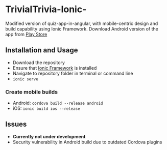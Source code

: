 # TrivialTrivia-Ionic-
Modified version of quiz-app-in-angular, with mobile-centric design and build capability using Ionic Framework. Download Android version of the app from [Play Store](https://play.google.com/store/apps/details?id=com.ionicframework.myapp291672)

## Installation and Usage
- Download the repository
- Ensure that [Ionic Framework](https://ionicframework.com/getting-started) is installed
- Navigate to repository folder in terminal or command line
- `ionic serve`
### Create mobile builds
- Android: `cordova build --release android`
- iOS: `ionic build ios --release`

## Issues
- **Currently not under development**
- Security vulnerability in Android build due to outdated Cordova plugins
